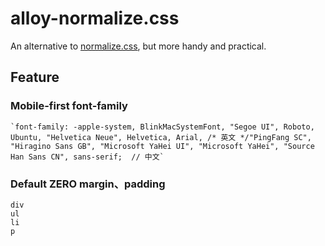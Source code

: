 # alloy-normalize.css

An alternative to [normalize.css](https://github.com/necolas/normalize.css/blob/master/README.md), but more handy and practical.
 
## Feature
### Mobile-first font-family
    `font-family: -apple-system, BlinkMacSystemFont, "Segoe UI", Roboto, Ubuntu, "Helvetica Neue", Helvetica, Arial, /* 英文 */"PingFang SC", "Hiragino Sans GB", "Microsoft YaHei UI", "Microsoft YaHei", "Source Han Sans CN", sans-serif;	// 中文`

### Default ZERO margin、padding
    div
    ul
    li
    p
    




